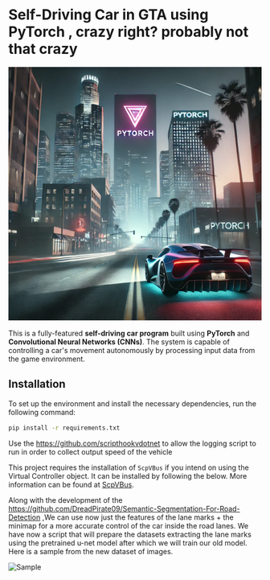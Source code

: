 # Self-Driving Car in GTA using PyTorch , crazy right? probably not that crazy

![Self-Driving Car Program](README/README.png)


This is a fully-featured **self-driving car program** built using **PyTorch** and **Convolutional Neural Networks (CNNs)**. The system is capable of controlling a car's movement autonomously by processing input data from the game environment.


## Installation

To set up the environment and install the necessary dependencies, run the following command:

```bash
pip install -r requirements.txt
```

Use the https://github.com/scripthookvdotnet to allow the logging script to run in order to collect output speed of the vehicle

This project requires the installation of `ScpVBus` if you intend on using the Virtual Controller object. It can be installed by following the below. 
More information can be found at [ScpVBus](https://github.com/nefarius/ScpVBus).

Along with the development of the https://github.com/DreadPirate09/Semantic-Segmentation-For-Road-Detection ,We can use now just the features of the lane marks + the minimap for a more accurate control of the car inside the road lanes.
We have now a script that will prepare the datasets extracting the lane marks using the pretrained u-net model after which we will train our old model.
Here is a sample from the new dataset of images.

![Sample ](README/lane_marks_features.png)